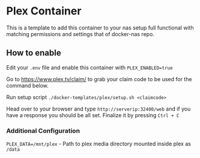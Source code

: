 # Plex Container

This is a template to add this container to your nas setup full functional with matching permissions and settings that of docker-nas repo.

## How to enable

Edit your `.env` file and enable this container with `PLEX_ENABLED=true`

Go to https://www.plex.tv/claim/ to grab your claim code to be used for the command below.

Run setup script `./docker-templates/plex/setup.sh <claimcode>`

Head over to your browser and type `http://serverip:32400/web` and if you have a response you should be all set. Finalize it by pressing `Ctrl + C`

### Additional Configuration

`PLEX_DATA=/mnt/plex` - Path to plex media directory mounted inside plex as `/data`